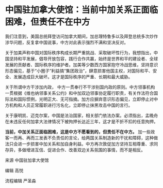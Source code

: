 # 中国驻加拿大使馆：当前中加关系正面临困难，但责任不在中方

我们注意到，美国总统拜登访问加拿大期间，加总理特鲁多以及拜登总统多次炒作涉华问题，反复拿中国说事，中方对此表示强烈不满和坚决反对。

关于加美声称中国对国际秩序构成长期严重挑战、采取破坏性行为，我想指出，中国坚持和平发展，倡导开放包容，践行合作共赢，始终是世界和平的建设者、全球发展的贡献者、国际秩序的维护者。加美等少数西方国家抱守冷战思维，坚持意识形态偏见，基于“小圈子”利益搞“集团政治”，肆意损害他国主权，对国际和平、安全、发展造成巨大破坏。这才是国际秩序的严重、长期和最大威胁。

关于所谓中方干涉加内政，
中方一贯奉行不干涉别国内政的原则。中方领事机构一贯根据《维也纳领事关系公约》和中加双边领事协定履行职责，有关作法符合国际法和国际惯例，光明正大、无可指摘。加方应摒弃意识形态偏见，立即停止对中方机构和人员正常履职进行污名化，立即停止抹黑攻击中国的言行。

关于康明凯、迈克尔案，中国是法治国家，相关部门依法办案。必须指出，孟晚舟在未违反任何加拿大法律情况下被拘押长达近三年，这才是不折不扣的任意拘押。

**当前，中加关系正面临困难，这是中方不愿看到的，但责任不在中方。**
加一些政客一而再、再而三发表不负责任的言论，给两国关系制造新的干扰和障碍，这种做法只会进一步损害中加关系和加自身利益。中方再次敦促加方坚持互相尊重、求同存异，多做增进互信、促进合作、改善双边关系氛围的事情，而不是相反。

来源 中国驻加拿大使馆

编辑 高悦

流程编辑 严圣淼


